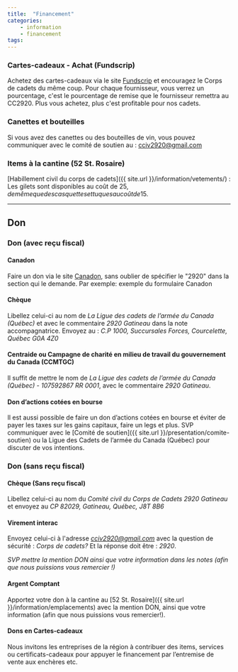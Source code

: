 ```yaml
---
title:  "Financement"
categories:
    - information
    - financement
tags:
---
```



### Cartes-cadeaux - Achat (Fundscrip)

Achetez des cartes-cadeaux via le site [Fundscrip](https://www.fundscrip.com/soutenir-un-groupe/3CKM2J) et encouragez le Corps de cadets du même coup. Pour chaque fournisseur, vous verrez un pourcentage, c'est le pourcentage de remise que le fournisseur remettra au CC2920. Plus vous achetez, plus c'est profitable pour nos cadets.

### Canettes et bouteilles

Si vous avez des canettes ou des bouteilles de vin, vous pouvez communiquer avec le comité de soutien au : [cciv2920@gmail.com](mailto:cciv2920@gmail.com)

### Items à la cantine (52 St. Rosaire)

[Habillement civil du corps de cadets]({{ site.url }}/information/vetements/) : Les gilets sont disponibles au coût de 25$, de même que des casquettes et tuques au coût de 15$.

---

## Don

### Don (avec reçu fiscal)

#### Canadon
Faire un don via le site [Canadon](https://www.canadahelps.org/fr/dn/58671), sans oublier de spécifier le "2920" dans la section qui le demande. Par exemple:
 exemple du formulaire Canadon

#### Chèque
Libellez celui-ci au nom de *La Ligue des cadets de l’armée du Canada (Québec)* et avec le commentaire *2920 Gatineau* dans la note accompagnatrice. Envoyez au : *C.P 1000, Succursales Forces, Courcelette, Québec G0A 4Z0*

#### Centraide ou Campagne de charité en milieu de travail du gouvernement du Canada (CCMTGC)
Il suffit de mettre le nom de *La Ligue des cadets de l’armée du Canada (Québec) - 107592867 RR 0001*, avec le commentaire *2920 Gatineau*.

#### Don d’actions cotées en bourse
Il est aussi possible de faire un don d’actions cotées en bourse et éviter de payer les taxes sur les gains capitaux, faire un legs et plus. SVP communiquer avec le [Comité de soutien]({{ site.url }}/presentation/comite-soutien) ou la Ligue des Cadets de l’armée du Canada (Québec) pour discuter de vos intentions.


### Don (sans reçu fiscal)

#### Chèque (Sans reçu fiscal)
Libellez celui-ci au nom du *Comité civil du Corps de Cadets 2920 Gatineau* et envoyez au *CP 82029, Gatineau, Québec, J8T 8B6*

#### Virement interac
Envoyez celui-ci à l'adresse *cciv2920@gmail.com* avec la question de sécurité : *Corps de cadets?* Et la réponse doit être : *2920*. 

*SVP mettre la mention DON ainsi que votre information dans les notes (afin que nous puissions vous remercier !)*

#### Argent Comptant
Apportez votre don à la cantine au [52 St. Rosaire]({{ site.url }}/information/emplacements) avec la mention DON, ainsi que votre information (afin que nous puissions vous remercier!).

#### Dons en Cartes-cadeaux

Nous invitons les entreprises de la région à contribuer des items, services ou certificats-cadeaux pour appuyer le financement par l’entremise de vente aux enchères etc.


